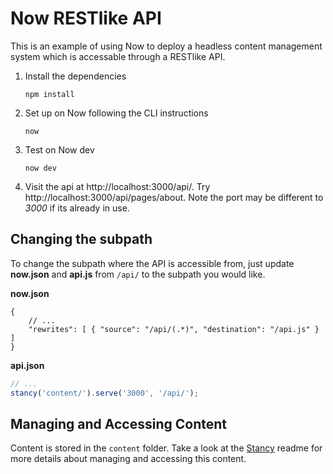 # Now RESTlike API

This is an example of using Now to deploy a headless content management system which is accessable through a RESTlike API.

1. Install the dependencies

    ```
    npm install
    ```
2. Set up on Now following the CLI instructions

    ```
    now
    ```
3. Test on Now dev

    ```
    now dev
    ```
4. Visit the api at http://localhost:3000/api/. Try http://localhost:3000/api/pages/about. Note the port may be different to _3000_ if its already in use.

## Changing the subpath

To change the subpath where the API is accessible from, just update __now.json__ and __api.js__ from `/api/` to the subpath you would like.

__now.json__
```jsonc
{
    // ...
	"rewrites": [ { "source": "/api/(.*)", "destination": "/api.js" } ]
}
```

__api.json__
```js
// ...
stancy('content/').serve('3000', '/api/');
```

## Managing and Accessing Content

Content is stored in the `content` folder. Take a look at the [Stancy](/README.md) readme for more details about managing and accessing this content.

